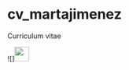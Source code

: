 # cv_martajimenez
Curriculum vitae


![]<img width="30px" src="https://github.com/free-icons/free-icons/blob/master/svgs/brands-instagram.svg"/>




